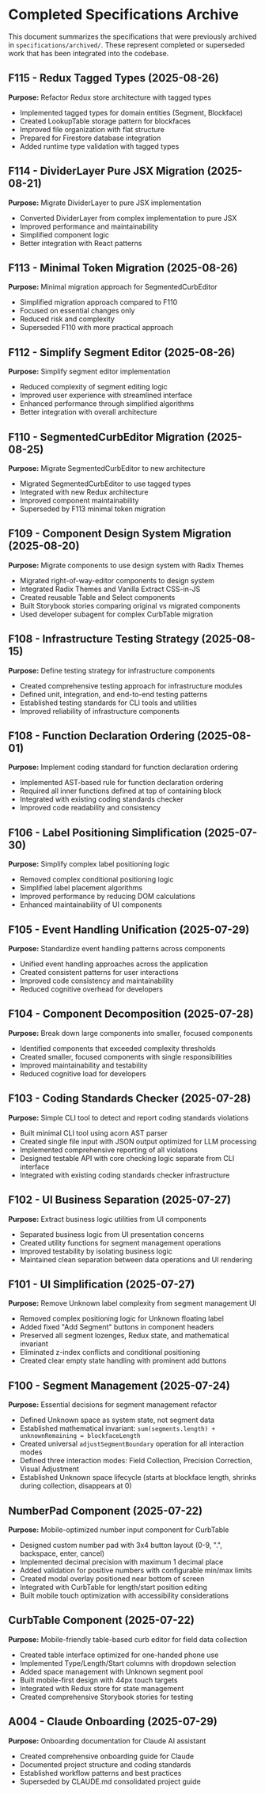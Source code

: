 # Completed Specifications Archive

This document summarizes the specifications that were previously archived in `specifications/archived/`. These represent completed or superseded work that has been integrated into the codebase.

## F115 - Redux Tagged Types (2025-08-26)
**Purpose:** Refactor Redux store architecture with tagged types

- Implemented tagged types for domain entities (Segment, Blockface)
- Created LookupTable storage pattern for blockfaces
- Improved file organization with flat structure
- Prepared for Firestore database integration
- Added runtime type validation with tagged types

## F114 - DividerLayer Pure JSX Migration (2025-08-21)
**Purpose:** Migrate DividerLayer to pure JSX implementation

- Converted DividerLayer from complex implementation to pure JSX
- Improved performance and maintainability
- Simplified component logic
- Better integration with React patterns

## F113 - Minimal Token Migration (2025-08-26)
**Purpose:** Minimal migration approach for SegmentedCurbEditor

- Simplified migration approach compared to F110
- Focused on essential changes only
- Reduced risk and complexity
- Superseded F110 with more practical approach

## F112 - Simplify Segment Editor (2025-08-26)
**Purpose:** Simplify segment editor implementation

- Reduced complexity of segment editing logic
- Improved user experience with streamlined interface
- Enhanced performance through simplified algorithms
- Better integration with overall architecture

## F110 - SegmentedCurbEditor Migration (2025-08-25)
**Purpose:** Migrate SegmentedCurbEditor to new architecture

- Migrated SegmentedCurbEditor to use tagged types
- Integrated with new Redux architecture
- Improved component maintainability
- Superseded by F113 minimal token migration

## F109 - Component Design System Migration (2025-08-20)
**Purpose:** Migrate components to use design system with Radix Themes

- Migrated right-of-way-editor components to design system
- Integrated Radix Themes and Vanilla Extract CSS-in-JS
- Created reusable Table and Select components
- Built Storybook stories comparing original vs migrated components
- Used developer subagent for complex CurbTable migration

## F108 - Infrastructure Testing Strategy (2025-08-15)
**Purpose:** Define testing strategy for infrastructure components

- Created comprehensive testing approach for infrastructure modules
- Defined unit, integration, and end-to-end testing patterns
- Established testing standards for CLI tools and utilities
- Improved reliability of infrastructure components

## F108 - Function Declaration Ordering (2025-08-01)
**Purpose:** Implement coding standard for function declaration ordering

- Implemented AST-based rule for function declaration ordering
- Required all inner functions defined at top of containing block
- Integrated with existing coding standards checker
- Improved code readability and consistency

## F106 - Label Positioning Simplification (2025-07-30)
**Purpose:** Simplify complex label positioning logic

- Removed complex conditional positioning logic
- Simplified label placement algorithms
- Improved performance by reducing DOM calculations
- Enhanced maintainability of UI components

## F105 - Event Handling Unification (2025-07-29)
**Purpose:** Standardize event handling patterns across components

- Unified event handling approaches across the application
- Created consistent patterns for user interactions
- Improved code consistency and maintainability
- Reduced cognitive overhead for developers

## F104 - Component Decomposition (2025-07-28)
**Purpose:** Break down large components into smaller, focused components

- Identified components that exceeded complexity thresholds
- Created smaller, focused components with single responsibilities
- Improved maintainability and testability
- Reduced cognitive load for developers

## F103 - Coding Standards Checker (2025-07-28)
**Purpose:** Simple CLI tool to detect and report coding standards violations

- Built minimal CLI tool using acorn AST parser
- Created single file input with JSON output optimized for LLM processing
- Implemented comprehensive reporting of all violations
- Designed testable API with core checking logic separate from CLI interface
- Integrated with existing coding standards checker infrastructure

## F102 - UI Business Separation (2025-07-27)
**Purpose:** Extract business logic utilities from UI components

- Separated business logic from UI presentation concerns
- Created utility functions for segment management operations
- Improved testability by isolating business logic
- Maintained clean separation between data operations and UI rendering

## F101 - UI Simplification (2025-07-27)
**Purpose:** Remove Unknown label complexity from segment management UI

- Removed complex positioning logic for Unknown floating label
- Added fixed "Add Segment" buttons in component headers
- Preserved all segment lozenges, Redux state, and mathematical invariant
- Eliminated z-index conflicts and conditional positioning
- Created clear empty state handling with prominent add buttons

## F100 - Segment Management (2025-07-24)
**Purpose:** Essential decisions for segment management refactor

- Defined Unknown space as system state, not segment data
- Established mathematical invariant: `sum(segments.length) + unknownRemaining = blockfaceLength`
- Created universal `adjustSegmentBoundary` operation for all interaction modes
- Defined three interaction modes: Field Collection, Precision Correction, Visual Adjustment
- Established Unknown space lifecycle (starts at blockface length, shrinks during collection, disappears at 0)

## NumberPad Component (2025-07-22)
**Purpose:** Mobile-optimized number input component for CurbTable

- Designed custom number pad with 3x4 button layout (0-9, ".", backspace, enter, cancel)
- Implemented decimal precision with maximum 1 decimal place
- Added validation for positive numbers with configurable min/max limits
- Created modal overlay positioned near bottom of screen
- Integrated with CurbTable for length/start position editing
- Built mobile touch optimization with accessibility considerations

## CurbTable Component (2025-07-22)
**Purpose:** Mobile-friendly table-based curb editor for field data collection

- Created table interface optimized for one-handed phone use
- Implemented Type/Length/Start columns with dropdown selection
- Added space management with Unknown segment pool
- Built mobile-first design with 44px touch targets
- Integrated with Redux store for state management
- Created comprehensive Storybook stories for testing

## A004 - Claude Onboarding (2025-07-29)
**Purpose:** Onboarding documentation for Claude AI assistant

- Created comprehensive onboarding guide for Claude
- Documented project structure and coding standards
- Established workflow patterns and best practices
- Superseded by CLAUDE.md consolidated project guide